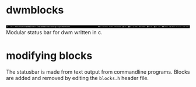 # dwmblocks
![blocks](blocks.png)
Modular status bar for dwm written in c.

# modifying blocks
The statusbar is made from text output from commandline programs. Blocks are added and removed by editing the `blocks.h` header file.
